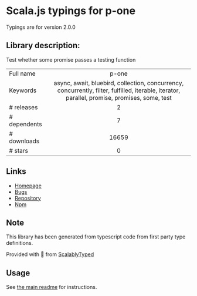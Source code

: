 
# Scala.js typings for p-one

Typings are for version 2.0.0

## Library description:
Test whether some promise passes a testing function

|                    |                 |
| ------------------ | :-------------: |
| Full name          | p-one |
| Keywords           | async, await, bluebird, collection, concurrency, concurrently, filter, fulfilled, iterable, iterator, parallel, promise, promises, some, test |
| # releases         | 2 |
| # dependents       | 7 |
| # downloads        | 16659 |
| # stars            | 0 |

## Links
- [Homepage](https://github.com/kevva/p-one#readme)
- [Bugs](https://github.com/kevva/p-one/issues)
- [Repository](https://github.com/kevva/p-one)
- [Npm](https://www.npmjs.com/package/p-one)
    


## Note
This library has been generated from typescript code from first party type definitions.

Provided with :purple_heart: from [ScalablyTyped](https://github.com/oyvindberg/ScalablyTyped)

## Usage
See [the main readme](../../readme.md) for instructions.


